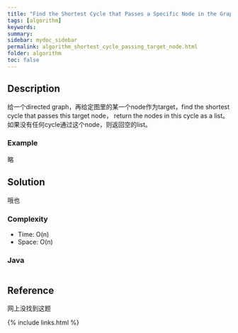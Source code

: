 ```yaml
---
title: "Find the Shortest Cycle that Passes a Specific Node in the Graph"
tags: [algorithm]
keywords:
summary:
sidebar: mydoc_sidebar
permalink: algorithm_shortest_cycle_passing_target_node.html
folder: algorithm
toc: false
---
```


## Description
给一个directed graph，再给定图里的某一个node作为target，find the shortest cycle that passes this target node，
return the nodes in this cycle as a list。
如果没有任何cycle通过这个node，则返回空的list。

### Example
略

## Solution
哦也

### Complexity
* Time: O(n)
* Space: O(n)

### Java
```java

```

## Reference
网上没找到这题

{% include links.html %}
